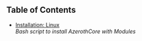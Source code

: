 ## Table of Contents

- [Installation: Linux](_linux_installation/ReadMe.md)  
  *Bash script to install AzerothCore with Modules*





